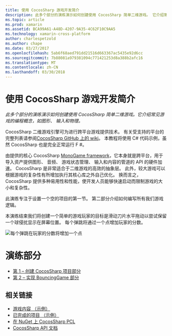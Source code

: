 ```yaml
---
title: 使用 CocosSharp 游戏开发简介
description: 此多个部分的演练演示如何创建使用 CocosSharp 简单二维游戏。 它介绍常见游戏的编程概念，如图形、 输入和物理。
ms.topic: article
ms.prod: xamarin
ms.assetid: BCA99A61-A48D-4207-9A35-4C62F10C9AA5
ms.technology: xamarin-cross-platform
author: charlespetzold
ms.author: chape
ms.date: 03/27/2017
ms.openlocfilehash: 5ab6f68aed791dd21516d663367ac5435e92d6cc
ms.sourcegitcommit: 7b88081a979381094c771421253d8a388b2afc16
ms.translationtype: MT
ms.contentlocale: zh-CN
ms.lasthandoff: 03/30/2018
---
```

# <a name="introduction-to-game-development-with-cocossharp"></a>使用 CocosSharp 游戏开发简介

_此多个部分的演练演示如何创建使用 CocosSharp 简单二维游戏。它介绍常见游戏的编程概念，如图形、 输入和物理。_

CocosSharp 二维游戏引擎可为进行跨平台游戏提供技术。 有关受支持的平台的完整列表请参阅[CocosSharp GitHub 上的 wiki](https://github.com/mono/CocosSharp/wiki)。 本教程将使用 C# 代码示例，虽然 CocosSharp 也是完全正常运行 F #。

由提供的核心 CocosSharp [MonoGame framework](http://www.monogame.net/)，它本身就是跨平台，用于导入资产提供图形、 音频、 游戏状态管理、 输入和内容的管道的 API 的硬件加速。 CocosSharp 是非常适合于二维游戏的高效的抽象层。 此外，较大游戏可以根据游戏的复杂性有所增加执行其核心库之外自己优化。 换而言之，CocosSharp 提供多种易用性和性能，使开发人员能够快速启动而限制游戏的大小和复杂性。

此演练专注于设置一个空的项目的第一节。  第二部分介绍如何编写所有我们游戏逻辑。 

本演练结束我们将创建一个简单的游戏玩家的目标是滑动刀片水平拖动以尝试保留一个球侵扰显示在屏幕位置。 每个弹跳将通过一个点增加玩家的分数。

![](images/image1.png "每个弹跳在玩家的分数将增加一个点")

# <a name="walkthrough-parts"></a>演练部分

* [第 1 – 创建 CocosSharp 项目部分](~/graphics-games/cocossharp/first-game/part1.md)
* [第 2 – 实现 BouncingGame 部分](~/graphics-games/cocossharp/first-game/part2.md)

## <a name="related-links"></a>相关链接

- [游戏内容 （示例）](https://github.com/xamarin/mobile-samples/blob/master/BouncingGame/Resources/Content.zip?raw=true)
- [已完成的项目 （示例）](https://developer.xamarin.com/samples/mobile/BouncingGame/)
- [在 NuGet 上 CocosSharp PCL](http://www.nuget.org/packages/CocosSharp.PCL.Shared/)
- [CocosSharp API 文档](https://developer.xamarin.com/api/namespace/CocosSharp/)
